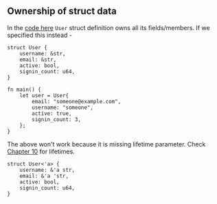 ## Ownership of struct data

In the [code here](./src/main.rs) `User` struct definition owns all its fields/members. If we specified this instead -

```
struct User {
    username: &str,
    email: &str,
    active: bool,
    signin_count: u64,
}

fn main() {
	let user = User{
	    email: "someone@example.com",
	    username: "someone",
	    active: true,
	    signin_count: 3,
	};
}
```

The above won't work because it is missing lifetime parameter. Check [Chapter 10](../../ch10) for lifetimes.

```
struct User<'a> {
    username: &'a str,
    email: &'a 'str,
    active: bool,
    signin_count: u64,
}
```
